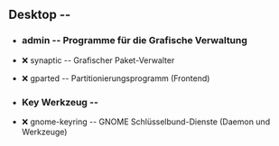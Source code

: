 ##  Desktop  -- 

- ###  admin -- Programme für die Grafische Verwaltung

[//]: # (Carsten: Das ist meiner Meinung nach das benutzerfreundlichste Paketmanager-Frontend)
- :x:  synaptic  -- Grafischer Paket-Verwalter

- :x:  gparted  --		Partitionierungsprogramm (Frontend)

- ###  Key Werkzeug  -- 

- :x:  gnome-keyring  --  GNOME Schlüsselbund-Dienste (Daemon und Werkzeuge)

